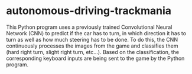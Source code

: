 # autonomous-driving-trackmania

This Python program uses a previously trained Convolutional Neural Network (CNN) to predict if the car has to turn, in which direction it has to turn as well as how much steering has to be done. To do this, the CNN continuously processes the images from the game and classifies them (hard right turn, slight right turn, etc...). Based on the classification, the corresponding keyboard inputs are being sent to the game by the Python program.



